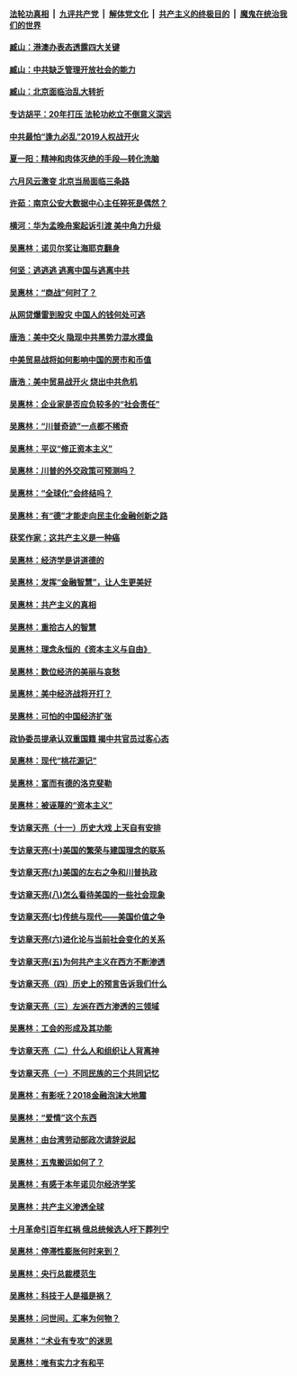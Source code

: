 ####  [法轮功真相](../../../../basic/blob/master/README.md?t=09230601) &nbsp;|&nbsp; [九评共产党](../../../../9ping.md/blob/master/README.md?t=09230601) &nbsp;|&nbsp; [解体党文化](../../../../jtdwh.md/blob/master/README.md?t=09230601)  &nbsp;|&nbsp; [共产主义的终极目的](../../../../gczydzjmd.md/blob/master/README.md?t=09230601) &nbsp;|&nbsp; [魔鬼在统治我们的世界](../../../../mgztzwmdsj.md/blob/master/README.md?t=09230601) 

#### [臧山：港澳办表态透露四大关键](../pages/nsc423/n11421628.md?t=09230601) 

#### [臧山：中共缺乏管理开放社会的能力](../pages/nsc423/n11407457.md?t=09230601) 

#### [臧山：北京面临治乱大转折](../pages/nsc423/n11406895.md?t=09230601) 

#### [专访胡平：20年打压 法轮功屹立不倒意义深远](../pages/nsc423/n11398800.md?t=09230601) 

#### [中共最怕“逢九必乱”2019人权战开火](../pages/nsc423/n11385248.md?t=09230601) 

#### [夏一阳：精神和肉体灭绝的手段—转化洗脑](../pages/nsc423/n11368250.md?t=09230601) 

#### [六月风云激变 北京当局面临三条路](../pages/nsc423/n11313668.md?t=09230601) 

#### [许茹：南京公安大数据中心主任猝死是偶然？](../pages/nsc423/n11064744.md?t=09230601) 

#### [横河：华为孟晚舟案起诉引渡 美中角力升级](../pages/nsc423/n11027230.md?t=09230601) 

#### [吴惠林：诺贝尔奖让海耶克翻身](../pages/nsc423/n10890049.md?t=09230601) 

#### [何坚：逃逃逃 逃离中国与逃离中共](../pages/nsc423/n10592891.md?t=09230601) 

#### [吴惠林：“商战”何时了？](../pages/nsc423/n10573558.md?t=09230601) 

#### [从网贷爆雷到股灾 中国人的钱何处可逃](../pages/nsc423/n10572800.md?t=09230601) 

#### [唐浩：美中交火 隐现中共黑势力混水摸鱼](../pages/nsc423/n10544040.md?t=09230601) 

#### [中美贸易战将如何影响中国的房市和币值](../pages/nsc423/n10543697.md?t=09230601) 

#### [唐浩：美中贸易战开火 烧出中共危机](../pages/nsc423/n10540126.md?t=09230601) 

#### [吴惠林：企业家是否应负较多的“社会责任”](../pages/nsc423/n10535022.md?t=09230601) 

#### [吴惠林：“川普奇迹”一点都不稀奇](../pages/nsc423/n10512808.md?t=09230601) 

#### [吴惠林：平议“修正资本主义”](../pages/nsc423/n10495724.md?t=09230601) 

#### [吴惠林：川普的外交政策可预测吗？](../pages/nsc423/n10462387.md?t=09230601) 

#### [吴惠林：“全球化”会终结吗？](../pages/nsc423/n10452838.md?t=09230601) 

#### [吴惠林：有“德”才能走向民主化金融创新之路](../pages/nsc423/n10432292.md?t=09230601) 

#### [获奖作家：这共产主义是一种癌](../pages/nsc423/n10431541.md?t=09230601) 

#### [吴惠林：经济学是讲道德的](../pages/nsc423/n10398014.md?t=09230601) 

#### [吴惠林：发挥“金融智慧”，让人生更美好](../pages/nsc423/n10375019.md?t=09230601) 

#### [吴惠林：共产主义的真相](../pages/nsc423/n10351394.md?t=09230601) 

#### [吴惠林：重拾古人的智慧](../pages/nsc423/n10337691.md?t=09230601) 

#### [吴惠林：理念永恒的《资本主义与自由》](../pages/nsc423/n10316274.md?t=09230601) 

#### [吴惠林：数位经济的美丽与哀愁](../pages/nsc423/n10292946.md?t=09230601) 

#### [吴惠林：美中经济战将开打？](../pages/nsc423/n10258825.md?t=09230601) 

#### [吴惠林：可怕的中国经济扩张](../pages/nsc423/n10219147.md?t=09230601) 

#### [政协委员提承认双重国籍 揭中共官员过客心态](../pages/nsc423/n10208809.md?t=09230601) 

#### [吴惠林：现代“桃花源记”](../pages/nsc423/n10185234.md?t=09230601) 

#### [吴惠林：富而有德的洛克斐勒](../pages/nsc423/n10142264.md?t=09230601) 

#### [吴惠林：被诬蔑的“资本主义”](../pages/nsc423/n10124816.md?t=09230601) 

#### [专访章天亮（十一）历史大戏 上天自有安排](../pages/nsc423/n10094905.md?t=09230601) 

#### [专访章天亮(十)美国的繁荣与建国理念的联系](../pages/nsc423/n10094899.md?t=09230601) 

#### [专访章天亮(九)美国的左右之争和川普执政](../pages/nsc423/n10094889.md?t=09230601) 

#### [专访章天亮(八)怎么看待美国的一些社会现象](../pages/nsc423/n10094857.md?t=09230601) 

#### [专访章天亮(七)传统与现代——美国价值之争](../pages/nsc423/n10093140.md?t=09230601) 

#### [专访章天亮(六)进化论与当前社会变化的关系](../pages/nsc423/n10092036.md?t=09230601) 

#### [专访章天亮(五)为何共产主义在西方不断渗透](../pages/nsc423/n10083620.md?t=09230601) 

#### [专访章天亮（四）历史上的预言告诉我们什么](../pages/nsc423/n10083606.md?t=09230601) 

#### [专访章天亮（三）左派在西方渗透的三领域](../pages/nsc423/n10081115.md?t=09230601) 

#### [吴惠林：工会的形成及其功能](../pages/nsc423/n10080633.md?t=09230601) 

#### [专访章天亮（二）什么人和组织让人背离神](../pages/nsc423/n10076637.md?t=09230601) 

#### [专访章天亮（一）不同民族的三个共同记忆](../pages/nsc423/n10074188.md?t=09230601) 

#### [吴惠林：有影呒？2018金融泡沫大地震](../pages/nsc423/n10040534.md?t=09230601) 

#### [吴惠林：“爱情”这个东西](../pages/nsc423/n10019423.md?t=09230601) 

#### [吴惠林：由台湾劳动部政次请辞说起](../pages/nsc423/n9979679.md?t=09230601) 

#### [吴惠林：五鬼搬运如何了？](../pages/nsc423/n9925338.md?t=09230601) 

#### [吴惠林：有感于本年诺贝尔经济学奖](../pages/nsc423/n9871883.md?t=09230601) 

#### [吴惠林：共产主义渗透全球](../pages/nsc423/n9812748.md?t=09230601) 

#### [十月革命引百年红祸 俄总统候选人吁下葬列宁](../pages/nsc423/n9810182.md?t=09230601) 

#### [吴惠林：停滞性膨胀何时来到？](../pages/nsc423/n9764136.md?t=09230601) 

#### [吴惠林：央行总裁模范生](../pages/nsc423/n9728134.md?t=09230601) 

#### [吴惠林：科技于人是福是祸？](../pages/nsc423/n9672982.md?t=09230601) 

#### [吴惠林：问世间，汇率为何物？](../pages/nsc423/n9621788.md?t=09230601) 

#### [吴惠林：“术业有专攻”的迷思](../pages/nsc423/n9580363.md?t=09230601) 

#### [吴惠林：唯有实力才有和平](../pages/nsc423/n9529599.md?t=09230601) 

